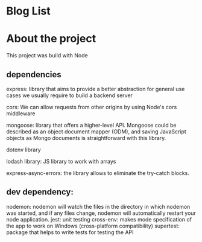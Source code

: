 # Blog List

# About the project
This project was build with Node

## dependencies
express:  library that aims to provide a better abstraction for general use cases we usually require to build a backend server

cors: We can allow requests from other origins by using Node's cors middleware

mongoose: library that offers a higher-level API. Mongoose could be described as an object document mapper (ODM), and saving JavaScript objects as Mongo documents is straightforward with this library.

dotenv library

lodash library: JS library to work with arrays 

express-async-errors: the library allows to eliminate the try-catch blocks.


## dev dependency: 
nodemon: nodemon will watch the files in the directory in which nodemon was started, and if any files change, nodemon will automatically restart your node application.
jest: unit testing
cross-env: makes mode specification of the app to work on Windows (cross-platform compatibility)
supertest: package that helps to write tests for testing the API